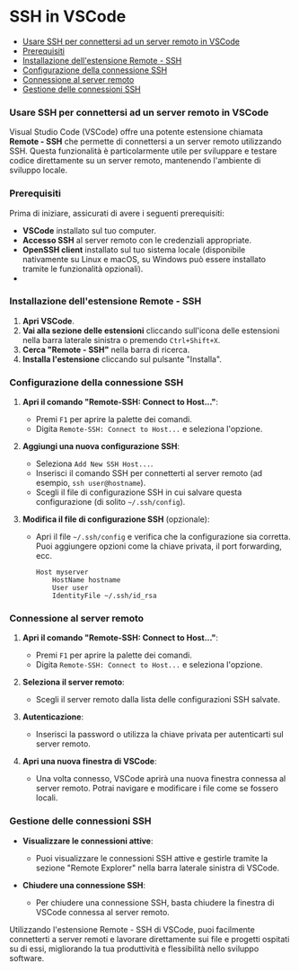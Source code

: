 # SSH in VSCode <!-- omit in toc -->

- [Usare SSH per connettersi ad un server remoto in VSCode](#usare-ssh-per-connettersi-ad-un-server-remoto-in-vscode)
- [Prerequisiti](#prerequisiti)
- [Installazione dell'estensione Remote - SSH](#installazione-dellestensione-remote---ssh)
- [Configurazione della connessione SSH](#configurazione-della-connessione-ssh)
- [Connessione al server remoto](#connessione-al-server-remoto)
- [Gestione delle connessioni SSH](#gestione-delle-connessioni-ssh)

### Usare SSH per connettersi ad un server remoto in VSCode

Visual Studio Code (VSCode) offre una potente estensione chiamata **Remote - SSH** che permette di connettersi a un server remoto utilizzando SSH. Questa funzionalità è particolarmente utile per sviluppare e testare codice direttamente su un server remoto, mantenendo l'ambiente di sviluppo locale.

### Prerequisiti

Prima di iniziare, assicurati di avere i seguenti prerequisiti:

- **VSCode** installato sul tuo computer.
- **Accesso SSH** al server remoto con le credenziali appropriate.
- **OpenSSH client** installato sul tuo sistema locale (disponibile nativamente su Linux e macOS, su Windows può essere installato tramite le funzionalità opzionali).
- 
### Installazione dell'estensione Remote - SSH

1. **Apri VSCode**.
2. **Vai alla sezione delle estensioni** cliccando sull'icona delle estensioni nella barra laterale sinistra o premendo `Ctrl+Shift+X`.
3. **Cerca "Remote - SSH"** nella barra di ricerca.
4. **Installa l'estensione** cliccando sul pulsante "Installa".

### Configurazione della connessione SSH

1. **Apri il comando "Remote-SSH: Connect to Host..."**:
   - Premi `F1` per aprire la palette dei comandi.
   - Digita `Remote-SSH: Connect to Host...` e seleziona l'opzione.

2. **Aggiungi una nuova configurazione SSH**:
   - Seleziona `Add New SSH Host...`.
   - Inserisci il comando SSH per connetterti al server remoto (ad esempio, `ssh user@hostname`).
   - Scegli il file di configurazione SSH in cui salvare questa configurazione (di solito `~/.ssh/config`).

3. **Modifica il file di configurazione SSH** (opzionale):
   - Apri il file `~/.ssh/config` e verifica che la configurazione sia corretta. Puoi aggiungere opzioni come la chiave privata, il port forwarding, ecc.
     ```plaintext
     Host myserver
         HostName hostname
         User user
         IdentityFile ~/.ssh/id_rsa
     ```

### Connessione al server remoto

1. **Apri il comando "Remote-SSH: Connect to Host..."**:
   - Premi `F1` per aprire la palette dei comandi.
   - Digita `Remote-SSH: Connect to Host...` e seleziona l'opzione.

2. **Seleziona il server remoto**:
   - Scegli il server remoto dalla lista delle configurazioni SSH salvate.

3. **Autenticazione**:
   - Inserisci la password o utilizza la chiave privata per autenticarti sul server remoto.

4. **Apri una nuova finestra di VSCode**:
   - Una volta connesso, VSCode aprirà una nuova finestra connessa al server remoto. Potrai navigare e modificare i file come se fossero locali.

### Gestione delle connessioni SSH

- **Visualizzare le connessioni attive**:
  - Puoi visualizzare le connessioni SSH attive e gestirle tramite la sezione "Remote Explorer" nella barra laterale sinistra di VSCode.

- **Chiudere una connessione SSH**:
  - Per chiudere una connessione SSH, basta chiudere la finestra di VSCode connessa al server remoto.

Utilizzando l'estensione Remote - SSH di VSCode, puoi facilmente connetterti a server remoti e lavorare direttamente sui file e progetti ospitati su di essi, migliorando la tua produttività e flessibilità nello sviluppo software.